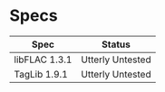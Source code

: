 # Specs
Spec | Status
---- | ------
libFLAC 1.3.1 | Utterly Untested
TagLib 1.9.1 | Utterly Untested
